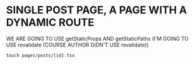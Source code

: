 # SINGLE POST PAGE, A PAGE WITH A DYNAMIC ROUTE

WE ARE GOING TO USE getStaticProps AND getStaticPaths (I'M GOING TO USE revalidate (COURSE AUTHOR DIDN'T USE revalidate))

```
touch pages/posts/[id].tsx
```

```tsx

```

